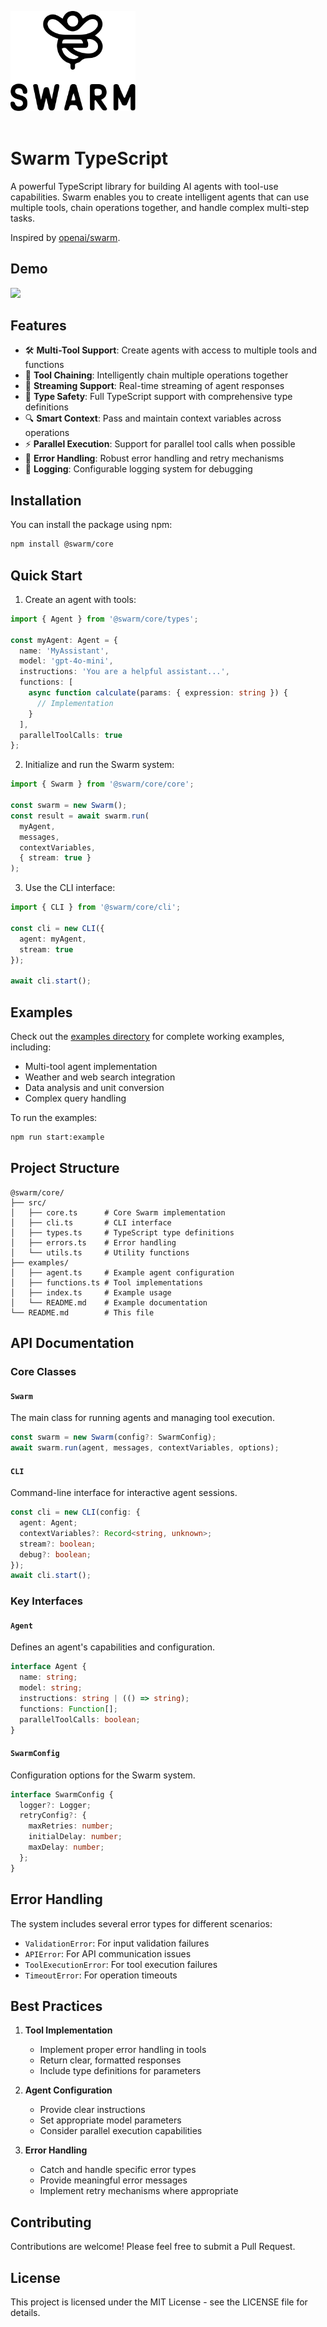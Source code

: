 <img src="public/swarm-logo.svg" width="200"/><br/><br/>

# Swarm TypeScript

A powerful TypeScript library for building AI agents with tool-use capabilities. Swarm enables you to create intelligent agents that can use multiple tools, chain operations together, and handle complex multi-step tasks.

Inspired by [openai/swarm](https://github.com/openai/swarm).

## Demo

<img src="public/demo.gif"/>

## Features

- 🛠 **Multi-Tool Support**: Create agents with access to multiple tools and functions
- 🔄 **Tool Chaining**: Intelligently chain multiple operations together
- 🌊 **Streaming Support**: Real-time streaming of agent responses
- 🎯 **Type Safety**: Full TypeScript support with comprehensive type definitions
- 🔍 **Smart Context**: Pass and maintain context variables across operations
- ⚡ **Parallel Execution**: Support for parallel tool calls when possible
- 🐛 **Error Handling**: Robust error handling and retry mechanisms
- 📝 **Logging**: Configurable logging system for debugging

## Installation

You can install the package using npm:

```bash
npm install @swarm/core
```

## Quick Start

1. Create an agent with tools:

```typescript
import { Agent } from '@swarm/core/types';

const myAgent: Agent = {
  name: 'MyAssistant',
  model: 'gpt-4o-mini',
  instructions: 'You are a helpful assistant...',
  functions: [
    async function calculate(params: { expression: string }) {
      // Implementation
    }
  ],
  parallelToolCalls: true
};
```

2. Initialize and run the Swarm system:

```typescript
import { Swarm } from '@swarm/core/core';

const swarm = new Swarm();
const result = await swarm.run(
  myAgent,
  messages,
  contextVariables,
  { stream: true }
);
```

3. Use the CLI interface:

```typescript
import { CLI } from '@swarm/core/cli';

const cli = new CLI({
  agent: myAgent,
  stream: true
});

await cli.start();
```

## Examples

Check out the [examples directory](./examples) for complete working examples, including:

- Multi-tool agent implementation
- Weather and web search integration
- Data analysis and unit conversion
- Complex query handling

To run the examples:

```bash
npm run start:example
```

## Project Structure

```
@swarm/core/
├── src/
│   ├── core.ts      # Core Swarm implementation
│   ├── cli.ts       # CLI interface
│   ├── types.ts     # TypeScript type definitions
│   ├── errors.ts    # Error handling
│   └── utils.ts     # Utility functions
├── examples/
│   ├── agent.ts     # Example agent configuration
│   ├── functions.ts # Tool implementations
│   ├── index.ts     # Example usage
│   └── README.md    # Example documentation
└── README.md        # This file
```

## API Documentation

### Core Classes

#### `Swarm`
The main class for running agents and managing tool execution.

```typescript
const swarm = new Swarm(config?: SwarmConfig);
await swarm.run(agent, messages, contextVariables, options);
```

#### `CLI`
Command-line interface for interactive agent sessions.

```typescript
const cli = new CLI(config: {
  agent: Agent;
  contextVariables?: Record<string, unknown>;
  stream?: boolean;
  debug?: boolean;
});
await cli.start();
```

### Key Interfaces

#### `Agent`
Defines an agent's capabilities and configuration.

```typescript
interface Agent {
  name: string;
  model: string;
  instructions: string | (() => string);
  functions: Function[];
  parallelToolCalls: boolean;
}
```

#### `SwarmConfig`
Configuration options for the Swarm system.

```typescript
interface SwarmConfig {
  logger?: Logger;
  retryConfig?: {
    maxRetries: number;
    initialDelay: number;
    maxDelay: number;
  };
}
```

## Error Handling

The system includes several error types for different scenarios:

- `ValidationError`: For input validation failures
- `APIError`: For API communication issues
- `ToolExecutionError`: For tool execution failures
- `TimeoutError`: For operation timeouts

## Best Practices

1. **Tool Implementation**
   - Implement proper error handling in tools
   - Return clear, formatted responses
   - Include type definitions for parameters

2. **Agent Configuration**
   - Provide clear instructions
   - Set appropriate model parameters
   - Consider parallel execution capabilities

3. **Error Handling**
   - Catch and handle specific error types
   - Provide meaningful error messages
   - Implement retry mechanisms where appropriate

## Contributing

Contributions are welcome! Please feel free to submit a Pull Request.

## License

This project is licensed under the MIT License - see the LICENSE file for details.
